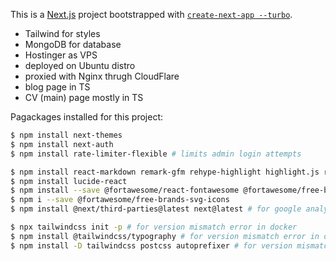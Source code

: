 This is a [Next.js](https://nextjs.org) project bootstrapped with [`create-next-app --turbo`](https://nextjs.org/docs/app/api-reference/cli/create-next-app).

- Tailwind for styles
- MongoDB for database
- Hostinger as VPS
- deployed on Ubuntu distro
- proxied with Nginx thrugh CloudFlare
- blog page in TS
- CV (main) page mostly in TS


Pagackages installed for this project:
```sh
$ npm install next-themes
$ npm install next-auth
$ npm install rate-limiter-flexible # limits admin login attempts

$ npm install react-markdown remark-gfm rehype-highlight highlight.js rehype-raw
$ npm install lucide-react
$ npm install --save @fortawesome/react-fontawesome @fortawesome/free-brands-svg-icons
$ npm i --save @fortawesome/free-brands-svg-icons
$ npm install @next/third-parties@latest next@latest # for google analytics

$ npx tailwindcss init -p # for version mismatch error in docker
$ npm install @tailwindcss/typography # for version mismatch error in docker
$ npm install -D tailwindcss postcss autoprefixer # for version mismatch error in docker

```



